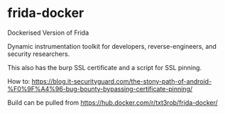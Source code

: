 # frida-docker
Dockerised Version of Frida


Dynamic instrumentation toolkit for developers, reverse-engineers, and security researchers.

This also has the burp SSL certificate and a script for SSL pinning.

How to: https://blog.it-securityguard.com/the-stony-path-of-android-%F0%9F%A4%96-bug-bounty-bypassing-certificate-pinning/

Build can be pulled from https://hub.docker.com/r/txt3rob/frida-docker/
